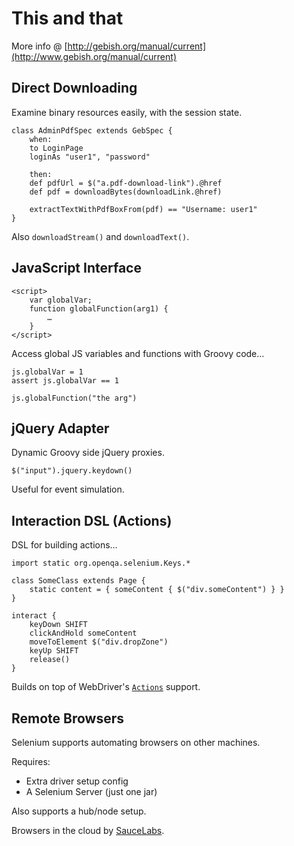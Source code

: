 # This and that

More info @ [http://gebish.org/manual/current](http://www.gebish.org/manual/current)

## Direct Downloading

Examine binary resources easily, with the session state.

    class AdminPdfSpec extends GebSpec {
        when:
        to LoginPage
        loginAs "user1", "password"
        
        then:
        def pdfUrl = $("a.pdf-download-link").@href
        def pdf = downloadBytes(downloadLink.@href)
        
        extractTextWithPdfBoxFrom(pdf) == "Username: user1"
    }

Also `downloadStream()` and `downloadText()`.

## JavaScript Interface

    <script>
        var globalVar;
        function globalFunction(arg1) {
            …
        }
    </script>

Access global JS variables and functions with Groovy code…

    js.globalVar = 1
    assert js.globalVar == 1
    
    js.globalFunction("the arg")

## jQuery Adapter

Dynamic Groovy side jQuery proxies.

    $("input").jquery.keydown()

Useful for event simulation.

## Interaction DSL (Actions)

DSL for building actions…

    import static org.openqa.selenium.Keys.*

    class SomeClass extends Page {
        static content = { someContent { $("div.someContent") } }
    }

    interact {
        keyDown SHIFT
        clickAndHold someContent
        moveToElement $("div.dropZone")
        keyUp SHIFT
        release()
    }

Builds on top of WebDriver's [`Actions`](http://selenium.googlecode.com/svn/trunk/docs/api/java/org/openqa/selenium/interactions/Actions.html) support.

## Remote Browsers

Selenium supports automating browsers on other machines.

Requires:

* Extra driver setup config
* A Selenium Server (just one jar)

Also supports a hub/node setup.

Browsers in the cloud by [SauceLabs](https://saucelabs.com/ "Sauce Labs: Mobile and Web App Testing Tools For Developers").
